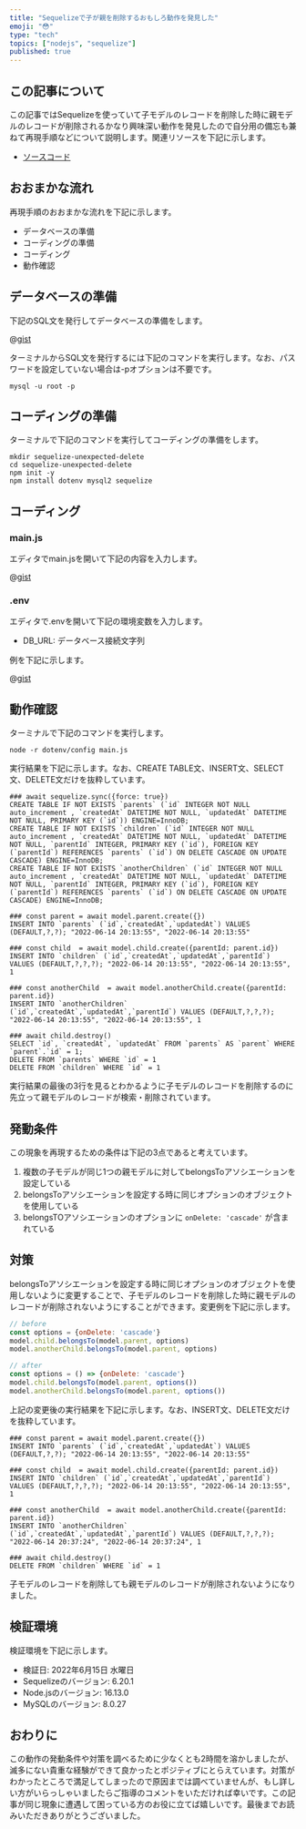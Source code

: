 ```yaml
---
title: "Sequelizeで子が親を削除するおもしろ動作を発見した"
emoji: "😳"
type: "tech"
topics: ["nodejs", "sequelize"]
published: true
---
```


## この記事について

この記事ではSequelizeを使っていて子モデルのレコードを削除した時に親モデルのレコードが削除されるかなり興味深い動作を発見したので自分用の備忘も兼ねて再現手順などについて説明します。関連リソースを下記に示します。

- [ソースコード](https://gist.github.com/tatsuyasusukida/24f591f2b5f5305ce66fe628c53e8041#file-main-js)



## おおまかな流れ

再現手順のおおまかな流れを下記に示します。

- データベースの準備
- コーディングの準備
- コーディング
- 動作確認



## データベースの準備

下記のSQL文を発行してデータベースの準備をします。

@[gist](https://gist.github.com/tatsuyasusukida/24f591f2b5f5305ce66fe628c53e8041?file=db.sql)

ターミナルからSQL文を発行するには下記のコマンドを実行します。なお、パスワードを設定していない場合は-pオプションは不要です。

```shell
mysql -u root -p
```



## コーディングの準備

ターミナルで下記のコマンドを実行してコーディングの準備をします。

```shell
mkdir sequelize-unexpected-delete
cd sequelize-unexpected-delete
npm init -y
npm install dotenv mysql2 sequelize
```



## コーディング

### main.js

エディタでmain.jsを開いて下記の内容を入力します。

@[gist](https://gist.github.com/tatsuyasusukida/24f591f2b5f5305ce66fe628c53e8041?file=main.js)

### .env

エディタで.envを開いて下記の環境変数を入力します。

- DB_URL: データベース接続文字列

例を下記に示します。

@[gist](https://gist.github.com/tatsuyasusukida/24f591f2b5f5305ce66fe628c53e8041?file=.env)



## 動作確認

ターミナルで下記のコマンドを実行します。

```shell
node -r dotenv/config main.js
```

実行結果を下記に示します。なお、CREATE TABLE文、INSERT文、SELECT文、DELETE文だけを抜粋しています。

```
### await sequelize.sync({force: true})
CREATE TABLE IF NOT EXISTS `parents` (`id` INTEGER NOT NULL auto_increment , `createdAt` DATETIME NOT NULL, `updatedAt` DATETIME NOT NULL, PRIMARY KEY (`id`)) ENGINE=InnoDB;
CREATE TABLE IF NOT EXISTS `children` (`id` INTEGER NOT NULL auto_increment , `createdAt` DATETIME NOT NULL, `updatedAt` DATETIME NOT NULL, `parentId` INTEGER, PRIMARY KEY (`id`), FOREIGN KEY (`parentId`) REFERENCES `parents` (`id`) ON DELETE CASCADE ON UPDATE CASCADE) ENGINE=InnoDB;
CREATE TABLE IF NOT EXISTS `anotherChildren` (`id` INTEGER NOT NULL auto_increment , `createdAt` DATETIME NOT NULL, `updatedAt` DATETIME NOT NULL, `parentId` INTEGER, PRIMARY KEY (`id`), FOREIGN KEY (`parentId`) REFERENCES `parents` (`id`) ON DELETE CASCADE ON UPDATE CASCADE) ENGINE=InnoDB;

### const parent = await model.parent.create({})
INSERT INTO `parents` (`id`,`createdAt`,`updatedAt`) VALUES (DEFAULT,?,?); "2022-06-14 20:13:55", "2022-06-14 20:13:55"

### const child  = await model.child.create({parentId: parent.id})
INSERT INTO `children` (`id`,`createdAt`,`updatedAt`,`parentId`) VALUES (DEFAULT,?,?,?); "2022-06-14 20:13:55", "2022-06-14 20:13:55", 1

### const anotherChild  = await model.anotherChild.create({parentId: parent.id})
INSERT INTO `anotherChildren` (`id`,`createdAt`,`updatedAt`,`parentId`) VALUES (DEFAULT,?,?,?); "2022-06-14 20:13:55", "2022-06-14 20:13:55", 1

### await child.destroy()
SELECT `id`, `createdAt`, `updatedAt` FROM `parents` AS `parent` WHERE `parent`.`id` = 1;
DELETE FROM `parents` WHERE `id` = 1
DELETE FROM `children` WHERE `id` = 1
```

実行結果の最後の3行を見るとわかるように子モデルのレコードを削除するのに先立って親モデルのレコードが検索・削除されています。



## 発動条件

この現象を再現するための条件は下記の3点であると考えています。

1. 複数の子モデルが同じ1つの親モデルに対してbelongsToアソシエーションを設定している
2. belongsToアソシエーションを設定する時に同じオプションのオブジェクトを使用している
3. belongsTOアソシエーションのオプションに `onDelete: 'cascade'` が含まれている



## 対策

belongsToアソシエーションを設定する時に同じオプションのオブジェクトを使用しないように変更することで、子モデルのレコードを削除した時に親モデルのレコードが削除されないようにすることができます。変更例を下記に示します。

```js
// before
const options = {onDelete: 'cascade'}
model.child.belongsTo(model.parent, options)
model.anotherChild.belongsTo(model.parent, options)

// after
const options = () => {onDelete: 'cascade'}
model.child.belongsTo(model.parent, options())
model.anotherChild.belongsTo(model.parent, options())
```

上記の変更後の実行結果を下記に示します。なお、INSERT文、DELETE文だけを抜粋しています。

```
### const parent = await model.parent.create({})
INSERT INTO `parents` (`id`,`createdAt`,`updatedAt`) VALUES (DEFAULT,?,?); "2022-06-14 20:13:55", "2022-06-14 20:13:55"

### const child  = await model.child.create({parentId: parent.id})
INSERT INTO `children` (`id`,`createdAt`,`updatedAt`,`parentId`) VALUES (DEFAULT,?,?,?); "2022-06-14 20:13:55", "2022-06-14 20:13:55", 1

### const anotherChild  = await model.anotherChild.create({parentId: parent.id})
INSERT INTO `anotherChildren` (`id`,`createdAt`,`updatedAt`,`parentId`) VALUES (DEFAULT,?,?,?); "2022-06-14 20:37:24", "2022-06-14 20:37:24", 1

### await child.destroy()
DELETE FROM `children` WHERE `id` = 1
```

子モデルのレコードを削除しても親モデルのレコードが削除されないようになりました。



## 検証環境

検証環境を下記に示します。

- 検証日: 2022年6月15日 水曜日
- Sequelizeのバージョン: 6.20.1
- Node.jsのバージョン: 16.13.0
- MySQLのバージョン: 8.0.27



## おわりに

この動作の発動条件や対策を調べるために少なくとも2時間を溶かしましたが、滅多にない貴重な経験ができて良かったとポジティブにとらえています。対策がわかったところで満足してしまったので原因までは調べていませんが、もし詳しい方がいらっしゃいましたらご指導のコメントをいただければ幸いです。この記事が同じ現象に遭遇して困っている方のお役に立てば嬉しいです。最後までお読みいただきありがとうございました。
